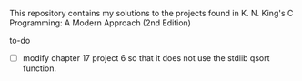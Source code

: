 This repository contains my solutions to the projects found in K. N. King's C Programming: A Modern Approach (2nd Edition)

to-do
- [ ] modify chapter 17 project 6 so that it does not use the stdlib qsort function.
